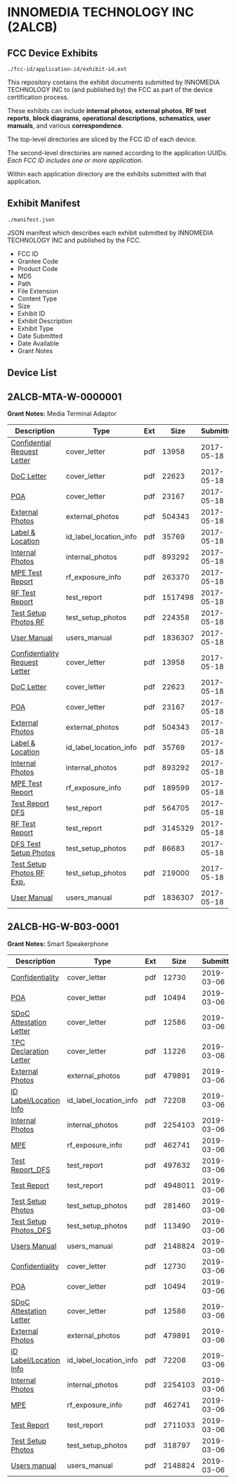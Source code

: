 # INNOMEDIA TECHNOLOGY INC (2ALCB)
## FCC Device Exhibits

```
./fcc-id/application-id/exhibit-id.ext
```

This repository contains the exhibit documents submitted by INNOMEDIA TECHNOLOGY INC to (and published by) the FCC as part of the device certification process.

These exhibits can include **internal photos**, **external photos**, **RF test reports**, **block diagrams**, **operational descriptions**, **schematics**, **user manuals**, and various **correspondence**.

The top-level directories are sliced by the FCC ID of each device.

The second-level directories are named according to the application UUIDs. *Each FCC ID includes one or more application.*

Within each application directory are the exhibits submitted with that application. 

## Exhibit Manifest

```
./manifest.json
```

JSON manifest which describes each exhibit submitted by INNOMEDIA TECHNOLOGY INC and published by the FCC.

- FCC ID
- Grantee Code
- Product Code
- MD5
- Path
- File Extension
- Content Type
- Size
- Exhibit ID
- Exhibit Description
- Exhibit Type
- Date Submitted
- Date Available
- Grant Notes

## Device List
## 2ALCB-MTA-W-0000001
**Grant Notes:** Media Terminal Adaptor

| Description | Type | Ext | Size | Submitted | Available |
| ----------- | ---- | --- | ---- | --------- | --------- |
| [Confidential Request Letter](2ALCB-MTA-W-0000001/de742292688efc009a2e9ddebb11ab95/3395915.pdf) | cover_letter | pdf | 13958 | 2017-05-18 | 2017-05-19 |
| [DoC Letter](2ALCB-MTA-W-0000001/de742292688efc009a2e9ddebb11ab95/3395918.pdf) | cover_letter | pdf | 22623 | 2017-05-18 | 2017-05-19 |
| [POA](2ALCB-MTA-W-0000001/de742292688efc009a2e9ddebb11ab95/3395923.pdf) | cover_letter | pdf | 23167 | 2017-05-18 | 2017-05-19 |
| [External Photos](2ALCB-MTA-W-0000001/de742292688efc009a2e9ddebb11ab95/3395919.pdf) | external_photos | pdf | 504343 | 2017-05-18 | 2017-05-19 |
| [Label & Location](2ALCB-MTA-W-0000001/de742292688efc009a2e9ddebb11ab95/3395921.pdf) | id_label_location_info | pdf | 35769 | 2017-05-18 | 2017-05-19 |
| [Internal Photos](2ALCB-MTA-W-0000001/de742292688efc009a2e9ddebb11ab95/3395920.pdf) | internal_photos | pdf | 893292 | 2017-05-18 | 2017-05-19 |
| [MPE Test Report](2ALCB-MTA-W-0000001/de742292688efc009a2e9ddebb11ab95/3395956.pdf) | rf_exposure_info | pdf | 263370 | 2017-05-18 | 2017-05-19 |
| [RF Test Report](2ALCB-MTA-W-0000001/de742292688efc009a2e9ddebb11ab95/3395959.pdf) | test_report | pdf | 1517498 | 2017-05-18 | 2017-05-19 |
| [Test Setup Photos RF](2ALCB-MTA-W-0000001/de742292688efc009a2e9ddebb11ab95/3395958.pdf) | test_setup_photos | pdf | 224358 | 2017-05-18 | 2017-05-19 |
| [User Manual](2ALCB-MTA-W-0000001/de742292688efc009a2e9ddebb11ab95/3395926.pdf) | users_manual | pdf | 1836307 | 2017-05-18 | 2017-05-19 |
| [Confidentiality Request Letter](2ALCB-MTA-W-0000001/c6ce210f909fb90abe3f032935ea46d5/3395915.pdf) | cover_letter | pdf | 13958 | 2017-05-18 | 2017-05-19 |
| [DoC Letter](2ALCB-MTA-W-0000001/c6ce210f909fb90abe3f032935ea46d5/3395918.pdf) | cover_letter | pdf | 22623 | 2017-05-18 | 2017-05-19 |
| [POA](2ALCB-MTA-W-0000001/c6ce210f909fb90abe3f032935ea46d5/3395923.pdf) | cover_letter | pdf | 23167 | 2017-05-18 | 2017-05-19 |
| [External Photos](2ALCB-MTA-W-0000001/c6ce210f909fb90abe3f032935ea46d5/3395919.pdf) | external_photos | pdf | 504343 | 2017-05-18 | 2017-05-19 |
| [Label & Location](2ALCB-MTA-W-0000001/c6ce210f909fb90abe3f032935ea46d5/3395921.pdf) | id_label_location_info | pdf | 35769 | 2017-05-18 | 2017-05-19 |
| [Internal Photos](2ALCB-MTA-W-0000001/c6ce210f909fb90abe3f032935ea46d5/3395920.pdf) | internal_photos | pdf | 893292 | 2017-05-18 | 2017-05-19 |
| [MPE Test Report](2ALCB-MTA-W-0000001/c6ce210f909fb90abe3f032935ea46d5/3395922.pdf) | rf_exposure_info | pdf | 189599 | 2017-05-18 | 2017-05-19 |
| [Test Report DFS](2ALCB-MTA-W-0000001/c6ce210f909fb90abe3f032935ea46d5/3395917.pdf) | test_report | pdf | 564705 | 2017-05-18 | 2017-05-19 |
| [RF Test Report](2ALCB-MTA-W-0000001/c6ce210f909fb90abe3f032935ea46d5/3395925.pdf) | test_report | pdf | 3145329 | 2017-05-18 | 2017-05-19 |
| [DFS Test Setup Photos](2ALCB-MTA-W-0000001/c6ce210f909fb90abe3f032935ea46d5/3395916.pdf) | test_setup_photos | pdf | 86683 | 2017-05-18 | 2017-05-19 |
| [Test Setup Photos RF Exp.](2ALCB-MTA-W-0000001/c6ce210f909fb90abe3f032935ea46d5/3395924.pdf) | test_setup_photos | pdf | 219000 | 2017-05-18 | 2017-05-19 |
| [User Manual](2ALCB-MTA-W-0000001/c6ce210f909fb90abe3f032935ea46d5/3395926.pdf) | users_manual | pdf | 1836307 | 2017-05-18 | 2017-05-19 |
## 2ALCB-HG-W-B03-0001
**Grant Notes:** Smart Speakerphone

| Description | Type | Ext | Size | Submitted | Available |
| ----------- | ---- | --- | ---- | --------- | --------- |
| [Confidentiality](2ALCB-HG-W-B03-0001/2099045405a95f6e094f2f6b887bde3e/4191733.pdf) | cover_letter | pdf | 12730 | 2019-03-06 | 2019-03-07 |
| [POA](2ALCB-HG-W-B03-0001/2099045405a95f6e094f2f6b887bde3e/4191734.pdf) | cover_letter | pdf | 10494 | 2019-03-06 | 2019-03-07 |
| [SDoC Attestation  Letter](2ALCB-HG-W-B03-0001/2099045405a95f6e094f2f6b887bde3e/4191735.pdf) | cover_letter | pdf | 12586 | 2019-03-06 | 2019-03-07 |
| [TPC Declaration Letter](2ALCB-HG-W-B03-0001/2099045405a95f6e094f2f6b887bde3e/4191742.pdf) | cover_letter | pdf | 11226 | 2019-03-06 | 2019-03-07 |
| [External Photos](2ALCB-HG-W-B03-0001/2099045405a95f6e094f2f6b887bde3e/4191722.pdf) | external_photos | pdf | 479891 | 2019-03-06 | 2019-03-07 |
| [ID Label/Location Info](2ALCB-HG-W-B03-0001/2099045405a95f6e094f2f6b887bde3e/4191724.pdf) | id_label_location_info | pdf | 72208 | 2019-03-06 | 2019-03-07 |
| [Internal Photos](2ALCB-HG-W-B03-0001/2099045405a95f6e094f2f6b887bde3e/4191723.pdf) | internal_photos | pdf | 2254103 | 2019-03-06 | 2019-03-07 |
| [MPE](2ALCB-HG-W-B03-0001/2099045405a95f6e094f2f6b887bde3e/4191737.pdf) | rf_exposure_info | pdf | 462741 | 2019-03-06 | 2019-03-07 |
| [Test Report_DFS](2ALCB-HG-W-B03-0001/2099045405a95f6e094f2f6b887bde3e/4191743.pdf) | test_report | pdf | 497632 | 2019-03-06 | 2019-03-07 |
| [Test Report](2ALCB-HG-W-B03-0001/2099045405a95f6e094f2f6b887bde3e/4191745.pdf) | test_report | pdf | 4948011 | 2019-03-06 | 2019-03-07 |
| [Test Setup Photos](2ALCB-HG-W-B03-0001/2099045405a95f6e094f2f6b887bde3e/4191730.pdf) | test_setup_photos | pdf | 281460 | 2019-03-06 | 2019-03-07 |
| [Test Setup Photos_DFS](2ALCB-HG-W-B03-0001/2099045405a95f6e094f2f6b887bde3e/4191731.pdf) | test_setup_photos | pdf | 113490 | 2019-03-06 | 2019-03-07 |
| [Users Manual](2ALCB-HG-W-B03-0001/2099045405a95f6e094f2f6b887bde3e/4191726.pdf) | users_manual | pdf | 2148824 | 2019-03-06 | 2019-03-07 |
| [Confidentiality](2ALCB-HG-W-B03-0001/f1f06bce985e4bfd6a96d15ad2961762/4191733.pdf) | cover_letter | pdf | 12730 | 2019-03-06 | 2019-03-07 |
| [POA](2ALCB-HG-W-B03-0001/f1f06bce985e4bfd6a96d15ad2961762/4191734.pdf) | cover_letter | pdf | 10494 | 2019-03-06 | 2019-03-07 |
| [SDoC Attestation  Letter](2ALCB-HG-W-B03-0001/f1f06bce985e4bfd6a96d15ad2961762/4191735.pdf) | cover_letter | pdf | 12586 | 2019-03-06 | 2019-03-07 |
| [External Photos](2ALCB-HG-W-B03-0001/f1f06bce985e4bfd6a96d15ad2961762/4191722.pdf) | external_photos | pdf | 479891 | 2019-03-06 | 2019-03-07 |
| [ID Label/Location Info](2ALCB-HG-W-B03-0001/f1f06bce985e4bfd6a96d15ad2961762/4191724.pdf) | id_label_location_info | pdf | 72208 | 2019-03-06 | 2019-03-07 |
| [Internal Photos](2ALCB-HG-W-B03-0001/f1f06bce985e4bfd6a96d15ad2961762/4191723.pdf) | internal_photos | pdf | 2254103 | 2019-03-06 | 2019-03-07 |
| [MPE](2ALCB-HG-W-B03-0001/f1f06bce985e4bfd6a96d15ad2961762/4191737.pdf) | rf_exposure_info | pdf | 462741 | 2019-03-06 | 2019-03-07 |
| [Test Report](2ALCB-HG-W-B03-0001/f1f06bce985e4bfd6a96d15ad2961762/4191738.pdf) | test_report | pdf | 2711033 | 2019-03-06 | 2019-03-07 |
| [Test Setup Photos](2ALCB-HG-W-B03-0001/f1f06bce985e4bfd6a96d15ad2961762/4191725.pdf) | test_setup_photos | pdf | 318797 | 2019-03-06 | 2019-03-07 |
| [Users manual](2ALCB-HG-W-B03-0001/f1f06bce985e4bfd6a96d15ad2961762/4191726.pdf) | users_manual | pdf | 2148824 | 2019-03-06 | 2019-03-07 |
